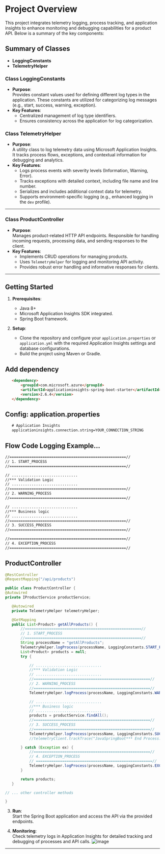 

# Project Overview

This project integrates telemetry logging, process tracking, and application insights to enhance monitoring and debugging capabilities for a product API. Below is a summary of the key components:

## Summary of Classes
- **LoggingConstants**
- **TelemetryHelper**

### **Class LoggingConstants**
- **Purpose**:  
  Provides constant values used for defining different log types in the application. These constants are utilized for categorizing log messages (e.g., start, success, warning, exception).
- **Key Features**:
    - Centralized management of log type identifiers.
    - Ensures consistency across the application for log categorization.



### **Class TelemetryHelper**
- **Purpose**:  
  A utility class to log telemetry data using Microsoft Application Insights. It tracks process flows, exceptions, and contextual information for debugging and analytics.
- **Key Features**:
    - Logs process events with severity levels (Information, Warning, Error).
    - Tracks exceptions with detailed context, including file name and line number.
    - Serializes and includes additional context data for telemetry.
    - Supports environment-specific logging (e.g., enhanced logging in the `dev` profile).

---

### **Class ProductController**
- **Purpose**:  
  Manages product-related HTTP API endpoints. Responsible for handling incoming requests, processing data, and sending responses to the client.
- **Key Features**:
    - Implements CRUD operations for managing products.
    - Uses `TelemetryHelper` for logging and monitoring API activity.
    - Provides robust error handling and informative responses for clients.

---

## Getting Started

1. **Prerequisites**:
    - Java 8+
    - Microsoft Application Insights SDK integrated.
    - Spring Boot framework.

2. **Setup**:
    - Clone the repository and configure your `application.properties` or `application.yml` with the required Application Insights settings and database configurations.
    - Build the project using Maven or Gradle.

## Add dependency
 ```markdown
    <dependency>
        <groupId>com.microsoft.azure</groupId>
	    <artifactId>applicationinsights-spring-boot-starter</artifactId>
        <version>2.6.4</version>
    </dependency>
 ```

## Config: application.properties
 ```markdown
    # Application Insights
    applicationinsights.connection.string=YOUR_CONNECTION_STRING
 ```

## Flow Code Logging Example...
 ```markdown
//=====================================================//
// 1. START_PROCESS
//=====================================================//

// ..............................
//*** Validation Logic
// ..............................
//=====================================================//
// 2. WARNING_PROCESS
//=====================================================//

// ..............................
//*** Business logic
// ..............................
//=====================================================//
// 3. SUCCESS_PROCESS
//=====================================================//

//=====================================================//
// 4. EXCEPTION_PROCESS
//=====================================================//

 ```
## ProductController
 ``` Java
@RestController
@RequestMapping("/api/products")

public class ProductController {
@Autowired
private IProductService productService;

    @Autowired
    private TelemetryHelper telemetryHelper;

    @GetMapping
    public List<Product> getAllProducts() {
        //=====================================================//
        // 1. START_PROCESS
        //=====================================================//
        String processName = "getAllProducts";
        TelemetryHelper.logProcess(processName, LoggingConstants.START_PROCESS, null, null);
        List<Product> products = null;
        try {

            // ..............................
            //*** Validation Logic
            // ..............................
            //=====================================================//
            // 2. WARNING_PROCESS
            //=====================================================//
            TelemetryHelper.logProcess(processName, LoggingConstants.WARNING_PROCESS, null, null);

            // ..............................
            //*** Business logic
            // ..............................
            products = productService.findAll();
            //=====================================================//
            // 3. SUCCESS_PROCESS
            //=====================================================//
            TelemetryHelper.logProcess(processName, LoggingConstants.SUCCESS_PROCESS, null, null);
            //telemetryClient.trackTrace("JavaSpringBoot*** End Process: Get All Products", SeverityLevel.Information);

        } catch (Exception ex) {
            //=====================================================//
            // 4. EXCEPTION_PROCESS
            // =====================================================//
            TelemetryHelper.logProcess(processName, LoggingConstants.EXCEPTION_PROCESS, null, ex);
        }

        return products;
    }

 // ... other controller methods
 
}
 ```

3. **Run**:  
   Start the Spring Boot application and access the API via the provided endpoints.

4. **Monitoring**:  
   Check telemetry logs in Application Insights for detailed tracking and debugging of processes and API calls.
   ![image](https://github.com/user-attachments/assets/7b5a762a-7e8b-45b8-9b06-977164cbf47f)


---
